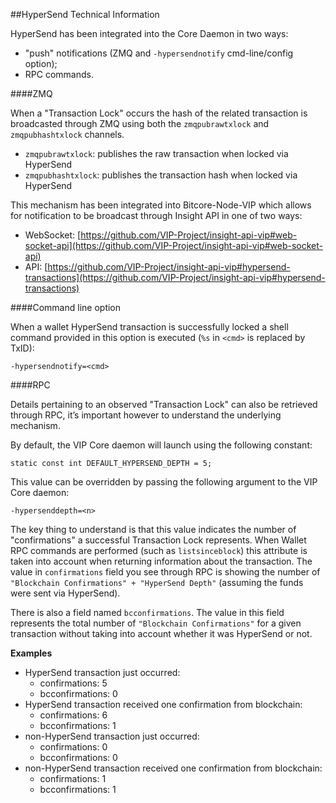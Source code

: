 ##HyperSend Technical Information

HyperSend has been integrated into the Core Daemon in two ways:
* "push" notifications (ZMQ and `-hypersendnotify` cmd-line/config option);
* RPC commands.

####ZMQ

When a "Transaction Lock" occurs the hash of the related transaction is broadcasted through ZMQ using both the `zmqpubrawtxlock` and `zmqpubhashtxlock` channels.

* `zmqpubrawtxlock`: publishes the raw transaction when locked via HyperSend
* `zmqpubhashtxlock`: publishes the transaction hash when locked via HyperSend

This mechanism has been integrated into Bitcore-Node-VIP which allows for notification to be broadcast through Insight API in one of two ways:
* WebSocket: [https://github.com/VIP-Project/insight-api-vip#web-socket-api](https://github.com/VIP-Project/insight-api-vip#web-socket-api) 
* API: [https://github.com/VIP-Project/insight-api-vip#hypersend-transactions](https://github.com/VIP-Project/insight-api-vip#hypersend-transactions) 

####Command line option

When a wallet HyperSend transaction is successfully locked a shell command provided in this option is executed (`%s` in `<cmd>` is replaced by TxID):

```
-hypersendnotify=<cmd>
```

####RPC

Details pertaining to an observed "Transaction Lock" can also be retrieved through RPC, it’s important however to understand the underlying mechanism.

By default, the VIP Core daemon will launch using the following constant:

```
static const int DEFAULT_HYPERSEND_DEPTH = 5;
```

This value can be overridden by passing the following argument to the VIP Core daemon:

```
-hypersenddepth=<n>
```

The key thing to understand is that this value indicates the number of "confirmations" a successful Transaction Lock represents. When Wallet RPC commands are performed (such as `listsinceblock`) this attribute is taken into account when returning information about the transaction. The value in `confirmations` field you see through RPC is showing the number of `"Blockchain Confirmations" + "HyperSend Depth"` (assuming the funds were sent via HyperSend).

There is also a field named `bcconfirmations`. The value in this field represents the total number of `"Blockchain Confirmations"` for a given transaction without taking into account whether it was HyperSend or not.

**Examples**
* HyperSend transaction just occurred:
    * confirmations: 5
    * bcconfirmations: 0
* HyperSend transaction received one confirmation from blockchain:
    * confirmations: 6
    * bcconfirmations: 1
* non-HyperSend transaction just occurred:
    * confirmations: 0
    * bcconfirmations: 0
* non-HyperSend transaction received one confirmation from blockchain:
    * confirmations: 1
    * bcconfirmations: 1
